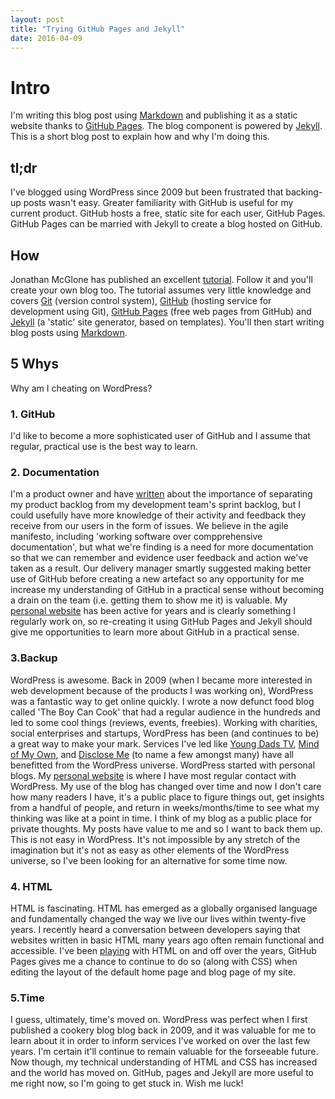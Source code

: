 ```yaml
---
layout: post
title: "Trying GitHub Pages and Jekyll"
date: 2016-04-09
---
```


# Intro
I'm writing this blog post using [Markdown](http://packetlife.net/media/library/16/Markdown.pdf) and publishing it as a static website thanks to [GitHub Pages](https://pages.github.com/). The blog component is powered by [Jekyll](http://jekyllrb.com). This is a short blog post to explain how and why I'm doing this.

## tl;dr
I've blogged using WordPress since 2009 but been frustrated that backing-up posts wasn't easy. Greater familiarity with GitHub is useful for my current product. GitHub hosts a free, static site for each user, GitHub Pages. GitHub Pages can be married with Jekyll to create a blog hosted on GitHub.

## How
Jonathan McGlone has published an excellent [tutorial](http://jmcglone.com/guides/github-pages/). Follow it and you'll create your own blog too. The tutorial assumes very little knowledge and covers [Git](https://git-scm.com/) (version control system), [GitHub](https://github.com/) (hosting service for development using Git), [GitHub Pages](https://pages.github.com/) (free web pages from GitHub) and [Jekyll](http://jekyllrb.com) (a 'static' site generator, based on templates). You'll then start writing blog posts using [Markdown](http://packetlife.net/media/library/16/Markdown.pdf).

## 5 Whys
Why am I cheating on WordPress?

### 1. GitHub
I'd like to become a more sophisticated user of GitHub and I assume that regular, practical use is the best way to learn.

### 2. Documentation
I'm a product owner and have [written](http://scottcolfer.com/technical-product-manager/) about the importance of separating my product backlog from my development team's sprint backlog, but I could usefully have more knowledge of their activity and feedback they receive from our users in the form of issues. We believe in the agile manifesto, including 'working software over compprehensive documentation', but what we're finding is a need for more documentation so that we can remember and evidence user feedback and action we've taken as a result. Our delivery manager smartly suggested making better use of GitHub before creating a new artefact so any opportunity for me increase my understanding of GitHub in a practical sense without becoming a drain on the team (i.e. getting them to show me it) is valuable. My [personal website](http://scottcolfer.com/) has been active for years and is clearly something I regularly work on, so re-creating it using GitHub Pages and Jekyll should give me opportunities to learn more about GitHub in a practical sense. 

### 3.Backup
WordPress is awesome. Back in 2009 (when I became more interested in web development because of the products I was working on), WordPress was a fantastic way to get online quickly. I wrote a now defunct food blog called 'The Boy Can Cook' that had a regular audience in the hundreds and led to some cool things (reviews, events, freebies). Working with charities, social enterprises and startups, WordPress has been (and continues to be) a great way to make your mark. Services I've led like [Young Dads TV](http://youngdads.tv/), [Mind of My Own](http://www.mindofmyown.org.uk/), and [Disclose Me](http://disclose.me.uk/) (to name a few amongst many) have all benefitted from the WordPress universe.
WordPress started with personal blogs. My [personal website](http://scottcolfer.com/) is where I have most regular contact with WordPress. My use of the blog has changed over time and now I don't care how many readers I have, it's a public place to figure things out, get insights from a handful of people, and return in weeks/months/time to see what my thinking was like at a point in time. I think of my blog as a public place for private thoughts. My posts have value to me and so I want to back them up. This is not easy in WordPress. It's not impossible by any stretch of the imagination but it's not as easy as other elements of the WordPress universe, so I've been looking for an alternative for some time now.

### 4. HTML
HTML is fascinating. HTML has emerged as a globally organised language and fundamentally changed the way we live our lives within twenty-five years. I recently heard a conversation between developers saying that websites written in basic HTML many years ago often remain functional and accessible. I've been [playing](http://scottcolfer.com/html/) with HTML on and off over the years, GitHub Pages gives me a chance to continue to do so (along with CSS) when editing the layout of the default home page and blog page of my site.

### 5.Time
I guess, ultimately, time's moved on. WordPress was perfect when I first published a cookery blog blog back in 2009, and it was valuable for me to learn about it in order to inform services I've worked on over the last few years. I'm certain it'll continue to remain valuable for the forseeable future. Now though, my technical understanding of HTML and CSS has increased and the world has moved on. GitHub, pages and Jekyll are more useful to me right now, so I'm going to get stuck in. Wish me luck!

